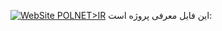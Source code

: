 [![WebSite POLNET>IR](https://img.shields.io/badge/WebSite-Tarhche.com-yellow.svg)](http://polnet.ir)
این فایل معرفی پروژه است:
